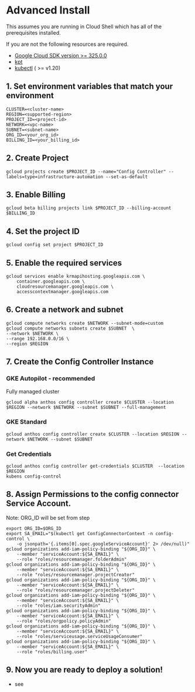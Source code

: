 Advanced Install
==================================

This assumes you are running in Cloud Shell which has all of the prerequisites installed. 

If you are not the following resources are required.
* [Google Cloud SDK version >= 325.0.0](https://cloud.google.com/sdk/docs/downloads-versioned-archives)
* [kpt](https://kpt.dev/installation/)
* [kubectl](https://kubernetes.io/docs/tasks/tools/) ( >= v1.20)

## 1. Set environment variables that match your environment
```
CLUSTER=<cluster-name>
REGION=<supported-region>
PROJECT_ID=<project-id>
NETWORK=<vpc-name>
SUBNET=<subnet-name>
ORG_ID=<your_org_id>
BILLING_ID=<your_billing_id>
```

## 2. Create Project
```
gcloud projects create $PROJECT_ID --name="Config Controller" --labels=type=infrastructure-automation --set-as-default
```

## 3. Enable Billing
```
gcloud beta billing projects link $PROJECT_ID --billing-account $BILLING_ID
```

## 4. Set the project ID
```
gcloud config set project $PROJECT_ID
```

## 5. Enable the required services
```
gcloud services enable krmapihosting.googleapis.com \
    container.googleapis.com \
    cloudresourcemanager.googleapis.com \ 
    accesscontextmanager.googleapis.com
```

## 6. Create a network and subnet
```
gcloud compute networks create $NETWORK --subnet-mode=custom
gcloud compute networks subnets create $SUBNET  \
--network $NETWORK \
--range 192.168.0.0/16 \
--region $REGION
```

## 7. Create the Config Controller Instance
### GKE Autopilot - recommended
Fully managed cluster
```
gcloud alpha anthos config controller create $CLUSTER --location $REGION --network $NETWORK --subnet $SUBNET --full-management
```
### GKE Standard
```
gcloud anthos config controller create $CLUSTER --location $REGION --network $NETWORK --subnet $SUBNET
```

### Get Credentials
```
gcloud anthos config controller get-credentials $CLUSTER  --location $REGION
kubens config-control
```

## 8. Assign Permissions to the config connector Service Account.
Note: ORG_ID will be set from step 
```
export ORG_ID=$ORG_ID
export SA_EMAIL="$(kubectl get ConfigConnectorContext -n config-control \
    -o jsonpath='{.items[0].spec.googleServiceAccount}' 2> /dev/null)"
gcloud organizations add-iam-policy-binding "${ORG_ID}" \
    --member "serviceAccount:${SA_EMAIL}" \
    --role "roles/resourcemanager.folderAdmin"
gcloud organizations add-iam-policy-binding "${ORG_ID}" \
    --member "serviceAccount:${SA_EMAIL}" \
    --role "roles/resourcemanager.projectCreator"
gcloud organizations add-iam-policy-binding "${ORG_ID}" \
    --member "serviceAccount:${SA_EMAIL}" \
    --role "roles/resourcemanager.projectDeleter"
gcloud organizations add-iam-policy-binding "${ORG_ID}" \
    --member "serviceAccount:${SA_EMAIL}" \
    --role "roles/iam.securityAdmin"
gcloud organizations add-iam-policy-binding "${ORG_ID}" \
    --member "serviceAccount:${SA_EMAIL}" \
    --role "roles/orgpolicy.policyAdmin"
gcloud organizations add-iam-policy-binding "${ORG_ID}" \
    --member "serviceAccount:${SA_EMAIL}" \
    --role "roles/serviceusage.serviceUsageConsumer"
gcloud organizations add-iam-policy-binding "${ORG_ID}" \
    --member "serviceAccount:${SA_EMAIL}" \
    --role "roles/billing.user"    
``` 

## 9. Now you are ready to deploy a solution!
- see 
